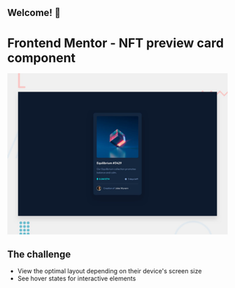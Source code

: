 ## Welcome! 👋

# Frontend Mentor - NFT preview card component

![Design preview for the NFT preview card component coding challenge](/desktop-preview.jpg)

## The challenge

- View the optimal layout depending on their device's screen size
- See hover states for interactive elements

